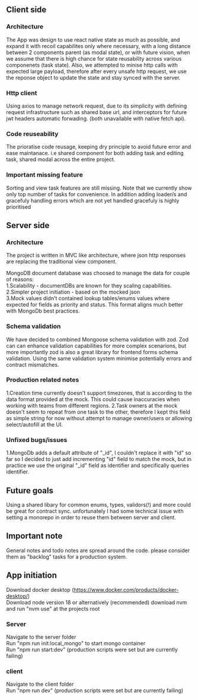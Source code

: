 ## Client side
### Architecture
The App was design to use react native state as much as possible, and expand it with recoil capabilites only where necessary, with a long distance between 2 components parent (as modal state), or with future vision, when we assume that there is high chance for state reusability across various componenets (task state).
Also, we attempted to minise http calls with expected large payload, therefore after every unsafe http request, we use the reponse object to update the state and stay synced with the server. 

### Http client
Using axios to manage network request, due to its simplicity with defining request infrastructure such as shared base url, and interceptors for future jwt headers automatic forwading. (both unavailable with native fetch api).

### Code reuseability
The prioratise code reusage, keeping dry principle to avoid future error and ease maintanace. i.e shared component for both adding task and editing task, shared modal across the entire project.

### Important missing feature
Sorting and view task features are still missing. Note that we currently show only top number of tasks for convenience. In addition adding loader/s and gracefuly handling errors which are not yet handled gracefuly is highly prioritised


## Server side
### Architecture
The project is written in MVC like architecture, where json http responses are replacing the traditional view component.

MongoDB document database was choosed to manage the data for couple of reasons:  
1.Scalability - documentDBs are known for they scaling capabilities.  
2.Simpler project initiation - based on the mocked json  
3.Mock values didn't contained lookup tables/enums values where expected for fields as priority and status.
This format aligns much better with MongoDb best practices.

### Schema validation
We have decided to combined Mongoose schema validation with zod.
Zod can can enhance validation capabilities for more complex scenarions, but more importantly zod is also a great library for frontend forms schema validation. Using the same validation system minimise potentially errors and contract mismatches.


### Production related notes
1.Creation time currently doesn't support timezones, that is according to the data format provided at the mock.
This could cause inaccuracies when working with teams from different regions.
2.Task owners at the mock doesn't seem to repeat from one task to the other, therefore I kept this field as simple string for now without attempt to manage owner/users or allowing select/autofill at the UI.

### Unfixed bugs/issues
1.MongoDb adds a default attribute of "_id", I couldn't replace it with "id" so far so I decided to just add incrementing "id" field to match the mock, but in practice we use the original "_id" field as identifier and specifically queries identifier.

## Future goals
Using a shared libary for common enums, types, validors(!) and more could be great for contract sync. unfortunately I had some technical issue with setting a monorepo in order to reuse them between server and client.

## Important note
General notes and todo notes are spread around the code. please consider them as "backlog" tasks for a production system.


## App initiation
Download docker desktop (https://www.docker.com/products/docker-desktop/)  
Download node version 18 or alternatively (recommended) download nvm and run "nvm use" at the projects root

### Server
Navigate to the server folder  
Run "npm run init:local_mongo" to start mongo container  
Run "npm run start:dev" (production scripts were set but are currently failing)

### client
Navigate to the client folder  
Run "npm run dev" (production scripts were set but are currently failing)


